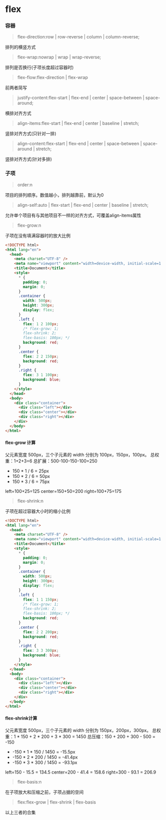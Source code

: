 # flex

### 容器
> flex-direction:row | row-reverse | column | column-reverse;  

排列的横竖方式

> flex-wrap:nowrap | wrap | wrap-reverse;

排列是否换行(子项长度超过容器时)

> flex-flow:flex-direction | flex-wrap

前两者简写

> justify-content:flex-start | flex-end | center | space-between | space-around;

横排对齐方式

> align-items:flex-start | flex-end | center | baseline | stretch;

竖排对齐方式(只针对一排)

> align-content:flex-start | flex-end | center | space-between | space-around | stretch;

竖排对齐方式(针对多排)

### 子项

> order:n

项目的排列顺序。数值越小，排列越靠前，默认为0

> align-self:auto | flex-start | flex-end | center | baseline | stretch;

允许单个项目有与其他项目不一样的对齐方式，可覆盖align-items属性

> flex-grow:n

子项在没有填满容器时的放大比例
```html
<!DOCTYPE html>
<html lang="en">
  <head>
    <meta charset="UTF-8" />
    <meta name="viewport" content="width=device-width, initial-scale=1.0" />
    <title>Document</title>
    <style>
      * {
        padding: 0;
        margin: 0;
      }
      .container {
        width: 500px;
        height: 300px;
        display: flex;
      }
      .left {
        flex: 1 2 100px;
        /* flex-grow: 1;
        flex-shrink: 2;
        flex-basis: 100px; */
        background: red;
      }
      .center {
        flex: 2 2 150px;
        background: red;
      }
      .right {
        flex: 3 1 100px;
        background: blue;
      }
    </style>
  </head>
  <body>
    <div class="container">
      <div class="left"></div>
      <div class="center"></div>
      <div class="right"></div>
    </div>
  </body>
</html>
```

#### flex-grow 计算

父元素宽度 500px，三个子元素的 width 分别为 100px，150px，100px。
总权重：1+2+3=6
总扩展：500-100-150-100=250
- 150 * 1 / 6 = 25px
- 150 * 2 / 6 = 50px
- 150 * 3 / 6 = 75px  

left=100+25=125
center=150+50=200
right=100+75=175

> flex-shrink:n

子项在超过容器大小时的缩小比例

```html
<!DOCTYPE html>
<html lang="en">
  <head>
    <meta charset="UTF-8" />
    <meta name="viewport" content="width=device-width, initial-scale=1.0" />
    <title>Document</title>
    <style>
      * {
        padding: 0;
        margin: 0;
      }
      .container {
        width: 500px;
        height: 300px;
        display: flex;
      }
      .left {
        flex: 1 1 150px;
        /* flex-grow: 1;
        flex-shrink: 2;
        flex-basis: 100px; */
        background: red;
      }
      .center {
        flex: 2 2 200px;
        background: red;
      }
      .right {
        flex: 3 3 300px;
        background: blue;
      }
    </style>
  </head>
  <body>
    <div class="container">
      <div class="left"></div>
      <div class="center"></div>
      <div class="right"></div>
    </div>
  </body>
</html>
```

#### flex-shrink计算

父元素宽度 500px，三个子元素的 width 分别为 150px，200px，300px。
总权重：1 * 150 + 2 * 200 + 3 * 300 = 1450
总压缩：150 + 200 + 300 - 500 = -150
- -150 * 1 * 150 / 1450 = -15.5px
- -150 * 2 * 200 / 1450 = -41.4px
- -150 * 3 * 300 / 1450 = -93.1px  

left=150 - 15.5 = 134.5
center=200 - 41.4 = 158.6
right=300 - 93.1 = 206.9

> flex-basis:n 

在子项放大和压缩之前，子项占据的空间

> flex:flex-grow | flex-shrink | flex-basis

以上三者的合集